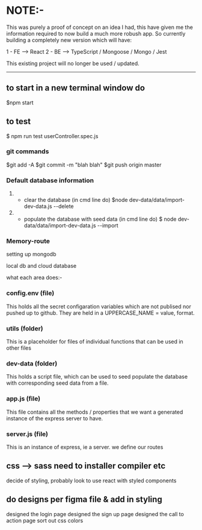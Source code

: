 <!-- prettier-ignore -->
# NOTE:-

This was purely a proof of concept on an idea I had, this have given me the information required to now build a much more robush app. So currently building a completely new version which will have:

1 - FE --> React
2 - BE --> TypeScript / Mongoose / Mongo / Jest

This existing project will no longer be used / updated.

---

## to start in a new terminal window do

$npm start

## to test

$ npm run test userController.spec.js

### git commands

$git add -A
$git commit -m "blah blah"
$git push origin master

### Default database information

1. - clear the database (in cmd line do)
     $node dev-data/data/import-dev-data.js --delete

2. - populate the database with seed data (in cmd line do)
     $ node dev-data/data/import-dev-data.js --import

### Memory-route

setting up mongodb

local db and cloud database

what each area does:-

### config.env (file)

This holds all the secret configaration variables which are not publised nor pushed up to github.
They are held in a UPPERCASE_NAME = value, format.

### utils (folder)

This is a placeholder for files of individual functions that can be used in other files

### dev-data (folder)

This holds a script file, which can be used to seed populate the database with corresponding seed data from a file.

### app.js (file)

This file contains all the methods / properties that we want a generated instance of the express server to have.

### server.js (file)

This is an instance of express, ie a server. we define our routes

## css --> sass need to installer compiler etc

decide of styling, probably look to use react with styled components

## do designs per figma file & add in styling

designed the login page
designed the sign up page
designed the call to action page
sort out css colors
